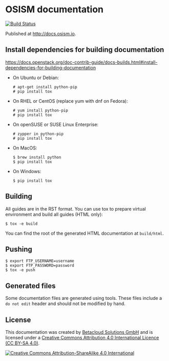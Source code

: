 # OSISM documentation

[![Build Status](https://travis-ci.org/osism/documentation.svg?branch=master)](https://travis-ci.org/osism/documentation)

Published at http://docs.osism.io.

## Install dependencies for building documentation

https://docs.openstack.org/doc-contrib-guide/docs-builds.html#install-dependencies-for-building-documentation

* On Ubuntu or Debian:

  ```
  # apt-get install python-pip
  # pip install tox
  ```

* On RHEL or CentOS (replace yum with dnf on Fedora):

  ```
  # yum install python-pip
  # pip install tox
  ```

* On openSUSE or SUSE Linux Enterprise:

  ```
  # zypper in python-pip
  # pip install tox
  ```

* On MacOS:

  ```
  $ brew install python
  $ pip install tox
  ```

* On Windows:

  ```
  $ pip install tox
  ```

## Building

All guides are in the RST format. You can use tox to prepare virtual environment and build all
guides (HTML only):

```
$ tox -e build
```

You can find the root of the generated HTML documentation at `build/html`.

## Pushing

```
$ export FTP_USERNAME=username
$ export FTP_PASSWORD=password
$ tox -e push
```

## Generated files

Some documentation files are generated using tools. These files include a `do not edit` header
and should not be modified by hand.

## License

This documentation was created by [Betacloud Solutions GmbH](https://betacloud.io) and is licensed under a [Creative Commons Attribution 4.0 International Licence (CC BY-SA 4.0)](http://creativecommons.org/licenses/by-sa/4.0/).

[![Creative Commons Attribution-ShareAlike 4.0 International](https://licensebuttons.net/l/by-sa/4.0/88x31.png)](http://creativecommons.org/licenses/by-sa/4.0/)
